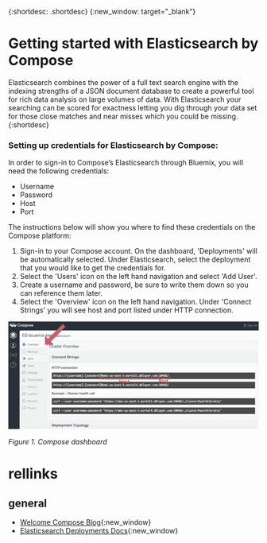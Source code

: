 {:shortdesc: .shortdesc}
{:new_window: target="_blank"}

# Getting started with Elasticsearch by Compose

Elasticsearch combines the power of a full text search engine with the indexing strengths of a JSON document database to create a powerful tool for rich data analysis on large volumes of data. With Elasticsearch your searching can be scored for exactness letting you dig through your data set for those close matches and near misses which you could be missing.
{:shortdesc} 

### Setting up credentials for Elasticsearch by Compose:
In order to sign-in to Compose’s Elasticsearch through Bluemix, you will need the following credentials: 

- Username
- Password
- Host
- Port

The instructions below will show you where to find these credentials on the Compose platform:
1. Sign-in to your Compose account. On the dashboard, 'Deployments' will be automatically selected. Under Elasticsearch, select the deployment that you would like to get the credentials for.  
2. Select the 'Users' icon on the left hand navigation and select 'Add User'.
3. Create a username and password, be sure to write them down so you can reference them later. 
4. Select the 'Overview' icon on the left hand navigation. Under 'Connect Strings' you will see host and port listed under HTTP connection.

![Elasticsearch Connect Strings](images/ESConnectStrings.png)

*Figure 1. Compose dashboard*

# rellinks
## general 
* [Welcome Compose Blog](http://cloudant.com/blog/welcome-compose/){:new_window}
* [Elasticsearch Deployments Docs](http://docs.compose.io/getting-started/elasticsearch-deployments.html){:new_window}
